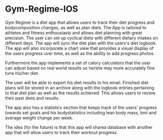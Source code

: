 Gym-Regime-IOS
==============

Gym Regime is a diet app that allows users to track their diet progress and bodycomposition changes, as well as plan diets. The App is tailored to athletes and fitness enthousiasts and allows diet planning with great precision. The user can set up cyclical diets with different dietary intakes on different days. The app will sync the diet plan with the users's diet logbook. The app will also incorporate a chart view that provides a visual display of the users progress over time, as well as the ability to add progress photos.

Furthermore the app implements a set of calory calculators that the user can adjust based on real world results so he/she may more accurately fine tune his/her diet. 

The user will be able to export his diet results to his email. Finished diet plans will be stored in an archive along with the logbook entries pertaining to that diet plan as well as the results achieved. This allows users to review their past diets and results.

The app also has a statistics section that keeps track of the users' progress towards set goals and his bodystatistics including lean body mass, bmi and average weight change per week.


The idea (for the future) is that this app will sharea database with another app that will allow users to track their workout progress. 

